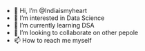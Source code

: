 - 👋 Hi, I’m @Indiaismyheart
- 👀 I’m interested in Data Science 
- 🌱 I’m currently learning DSA 
- 💞️ I’m looking to collaborate on other pepole
- 📫 How to reach me myself

<!---
Indiaismyheart/Indiaismyheart is a ✨ special ✨ repository because its `README.md` (this file) appears on your GitHub profile.
You can click the Preview link to take a look at your changes.
--->

